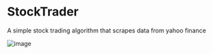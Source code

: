 # StockTrader
A simple stock trading algorithm that scrapes data from yahoo finance

![image](https://user-images.githubusercontent.com/62809012/124425051-ff3b1780-dd35-11eb-872a-bb1525e592fa.png)
